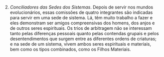 ﻿2. <I>Conciliadores das Sedes dos Sistemas</I>. Depois de servir nos mundos evolucionários, essas comissões de quatro integrantes são indicadas para servir em uma sede de sistema. Lá, têm muito trabalho a fazer e eles demonstram ser amigos compreensivas dos homens, dos anjos e de outros seres espirituais. Os trios de arbitragem não se interessam tanto pelas diferenças pessoais quanto pelas contendas grupais e pelos desentendimentos que surgem entre as diferentes ordens de criaturas; e na sede de um sistema, vivem ambos seres espirituais e materiais, bem como os tipos combinados, como os Filhos Materiais.